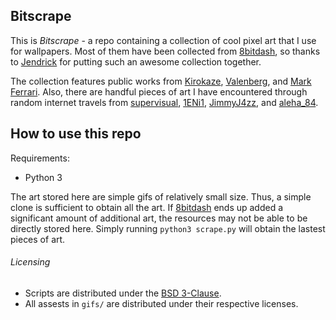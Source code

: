 ## Bitscrape

This is *Bitscrape* - a repo containing a collection of cool pixel art that I
use for wallpapers. Most of them have been collected from
[8bitdash](http://www.8bitdash.com), so thanks to
[Jendrick](https://www.madewithtea.com) for putting such an awesome collection
together. 

The collection features public works from
[Kirokaze](https://www.deviantart.com/kirokaze),
[Valenberg](https://www.deviantart.com/valenberg), and [Mark
Ferrari](http://www.markferrari.com). Also, there are handful pieces of art I
have encountered through random internet travels from
[supervisual](https://www.reddit.com/user/supervisual/),
[1ENi1](https://www.reddit.com/user/1Eni1/),
[JimmyJ4zz](https://www.reddit.com/user/JimmyJ4zz/), and
[aleha_84](https://www.reddit.com/user/aleha_84/).

## How to use this repo
Requirements:
- Python 3

The art stored here are simple gifs of relatively small size. Thus, a simple
clone is sufficient to obtain all the art. If [8bitdash](www.8bitdash.com) ends
up added a significant amount of additional art, the resources may not be able
to be directly stored here. Simply running ```python3 scrape.py``` will obtain
the lastest pieces of art. 

###### Licensing

- Scripts are distributed under the [BSD 3-Clause](LICENSE.md).
- All assests in `gifs/` are distributed under their respective licenses. 
